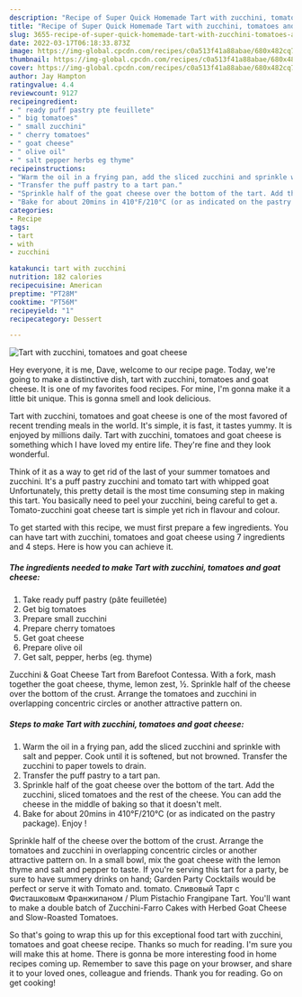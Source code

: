 ```yaml
---
description: "Recipe of Super Quick Homemade Tart with zucchini, tomatoes and goat cheese"
title: "Recipe of Super Quick Homemade Tart with zucchini, tomatoes and goat cheese"
slug: 3655-recipe-of-super-quick-homemade-tart-with-zucchini-tomatoes-and-goat-cheese
date: 2022-03-17T06:18:33.873Z
image: https://img-global.cpcdn.com/recipes/c0a513f41a88abae/680x482cq70/tart-with-zucchini-tomatoes-and-goat-cheese-recipe-main-photo.jpg
thumbnail: https://img-global.cpcdn.com/recipes/c0a513f41a88abae/680x482cq70/tart-with-zucchini-tomatoes-and-goat-cheese-recipe-main-photo.jpg
cover: https://img-global.cpcdn.com/recipes/c0a513f41a88abae/680x482cq70/tart-with-zucchini-tomatoes-and-goat-cheese-recipe-main-photo.jpg
author: Jay Hampton
ratingvalue: 4.4
reviewcount: 9127
recipeingredient:
- " ready puff pastry pte feuillete"
- " big tomatoes"
- " small zucchini"
- " cherry tomatoes"
- " goat cheese"
- " olive oil"
- " salt pepper herbs eg thyme"
recipeinstructions:
- "Warm the oil in a frying pan, add the sliced zucchini and sprinkle with salt and pepper. Cook until it is softened, but not browned. Transfer the zucchini to paper towels to drain."
- "Transfer the puff pastry to a tart pan."
- "Sprinkle half of the goat cheese over the bottom of the tart. Add the zucchini, sliced tomatoes and the rest of the cheese. You can add the cheese in the middle of baking so that it doesn&#39;t melt."
- "Bake for about 20mins in 410°F/210°C (or as indicated on the pastry package). Enjoy !"
categories:
- Recipe
tags:
- tart
- with
- zucchini

katakunci: tart with zucchini 
nutrition: 182 calories
recipecuisine: American
preptime: "PT28M"
cooktime: "PT56M"
recipeyield: "1"
recipecategory: Dessert

---
```



![Tart with zucchini, tomatoes and goat cheese](https://img-global.cpcdn.com/recipes/c0a513f41a88abae/680x482cq70/tart-with-zucchini-tomatoes-and-goat-cheese-recipe-main-photo.jpg)

Hey everyone, it is me, Dave, welcome to our recipe page. Today, we're going to make a distinctive dish, tart with zucchini, tomatoes and goat cheese. It is one of my favorites food recipes. For mine, I'm gonna make it a little bit unique. This is gonna smell and look delicious.

Tart with zucchini, tomatoes and goat cheese is one of the most favored of recent trending meals in the world. It's simple, it is fast, it tastes yummy. It is enjoyed by millions daily. Tart with zucchini, tomatoes and goat cheese is something which I have loved my entire life. They're fine and they look wonderful.

Think of it as a way to get rid of the last of your summer tomatoes and zucchini. It&#39;s a puff pastry zucchini and tomato tart with whipped goat Unfortunately, this pretty detail is the most time consuming step in making this tart. You basically need to peel your zucchini, being careful to get a. Tomato-zucchini goat cheese tart is simple yet rich in flavour and colour.


To get started with this recipe, we must first prepare a few ingredients. You can have tart with zucchini, tomatoes and goat cheese using 7 ingredients and 4 steps. Here is how you can achieve it.

<!--inarticleads1-->

##### The ingredients needed to make Tart with zucchini, tomatoes and goat cheese:

1. Take  ready puff pastry (pâte feuilletée)
1. Get  big tomatoes
1. Prepare  small zucchini
1. Prepare  cherry tomatoes
1. Get  goat cheese
1. Prepare  olive oil
1. Get  salt, pepper, herbs (eg. thyme)


Zucchini &amp; Goat Cheese Tart from Barefoot Contessa. With a fork, mash together the goat cheese, thyme, lemon zest, ½. Sprinkle half of the cheese over the bottom of the crust. Arrange the tomatoes and zucchini in overlapping concentric circles or another attractive pattern on. 

<!--inarticleads2-->

##### Steps to make Tart with zucchini, tomatoes and goat cheese:

1. Warm the oil in a frying pan, add the sliced zucchini and sprinkle with salt and pepper. Cook until it is softened, but not browned. Transfer the zucchini to paper towels to drain.
1. Transfer the puff pastry to a tart pan.
1. Sprinkle half of the goat cheese over the bottom of the tart. Add the zucchini, sliced tomatoes and the rest of the cheese. You can add the cheese in the middle of baking so that it doesn&#39;t melt.
1. Bake for about 20mins in 410°F/210°C (or as indicated on the pastry package). Enjoy !


Sprinkle half of the cheese over the bottom of the crust. Arrange the tomatoes and zucchini in overlapping concentric circles or another attractive pattern on. In a small bowl, mix the goat cheese with the lemon thyme and salt and pepper to taste. If you&#39;re serving this tart for a party, be sure to have summery drinks on hand; Garden Party Cocktails would be perfect or serve it with Tomato and. tomato. Сливовый Тарт с Фисташковым Франжипаном / Plum Pistachio Frangipane Tart. You&#39;ll want to make a double batch of Zucchini-Farro Cakes with Herbed Goat Cheese and Slow-Roasted Tomatoes. 

So that's going to wrap this up for this exceptional food tart with zucchini, tomatoes and goat cheese recipe. Thanks so much for reading. I'm sure you will make this at home. There is gonna be more interesting food in home recipes coming up. Remember to save this page on your browser, and share it to your loved ones, colleague and friends. Thank you for reading. Go on get cooking!
